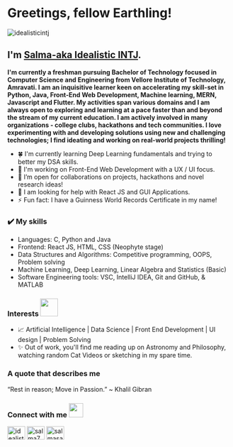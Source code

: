 # Greetings, fellow Earthling! 
<p align="left"> <img src="https://komarev.com/ghpvc/?username=idealisticintj&label=Profile%20views&color=0a0e8c&style=flat" alt="idealisticintj" /> </p>

## I'm [Salma-aka Idealistic INTJ](https://www.linkedin.com/in/salma7/). 
**I'm currently a freshman pursuing Bachelor of Technology focused in Computer Science and Engineering from Vellore Institute of Technology, Amravati. I am an inquisitive learner keen on accelerating my skill-set in Python, Java, Front-End Web Development, Machine learning, MERN, Javascript and Flutter. My activities span various domains and I am always open to exploring and learning at a pace faster than and beyond the stream of my current education. I am actively involved in many organizations - college clubs, hackathons and tech communities. I love experimenting with and developing solutions using new and challenging technologies; I find ideating and working on real-world projects thrilling!**

- 🍀 I'm currently learning Deep Learning fundamentals and trying to better my DSA skills.
- 🧮 I'm working on Front-End Web Development with a UX / UI focus.
- :pineapple: I’m open for collaborations on projects, hackathons and novel research ideas!
- 🤔 I am looking for help with React JS and GUI Applications.
- ⚡ Fun fact: I have a Guinness World Records Certificate in my name! 

### ✔️ My skills
- Languages: C, Python and Java
- Frontend: React JS, HTML, CSS (Neophyte stage)
- Data Structures and Algorithms: Competitive programming, OOPS, Problem solving
- Machine Learning, Deep Learning, Linear Algebra and Statistics (Basic)
- Software Engineering tools: VSC, IntelliJ IDEA, Git and GitHub, & MATLAB

### Interests <img src="https://media.giphy.com/media/VgCDAzcKvsR6OM0uWg/giphy.gif" width="40">
- :chart_with_upwards_trend: Artificial Intelligence | Data Science | Front End Development | UI design | Problem Solving 
- :sparkles:  Out of work, you'll find me reading up on Astronomy and Philosophy, watching random Cat Videos or sketching in my spare time.


### A quote that describes me

“Rest in reason; Move in Passion.”
~ Khalil Gibran

<h3 align="left">Connect with me <img src="https://user-images.githubusercontent.com/53649201/99296951-8ef68900-286d-11eb-9bf3-fdb6cf13b585.gif" height="32px"></h3>
<p align="left">
<a href="https://dev.to/idealisticintj" target="blank"><img align="center" src="https://cdn.jsdelivr.net/npm/simple-icons@3.0.1/icons/dev-dot-to.svg" alt="idealisticintj" height="30" width="40" /></a>
<a href="https://linkedin.com/in/salma7" target="blank"><img align="center" src="https://cdn.jsdelivr.net/npm/simple-icons@3.0.1/icons/linkedin.svg" alt="salma7" height="30" width="40" /></a>
<a href="https://www.leetcode.com/salmasaa02" target="blank"><img align="center" src="https://cdn.jsdelivr.net/npm/simple-icons@3.0.1/icons/leetcode.svg" alt="salmasaa02" height="30" width="40" /></a>
</p>

                                                                                                                                    
<!--
**IdealisticINTJ/IdealisticINTJ** is a ✨ _special_ ✨ repository because its `README.md` (this file) appears on your GitHub profile.
